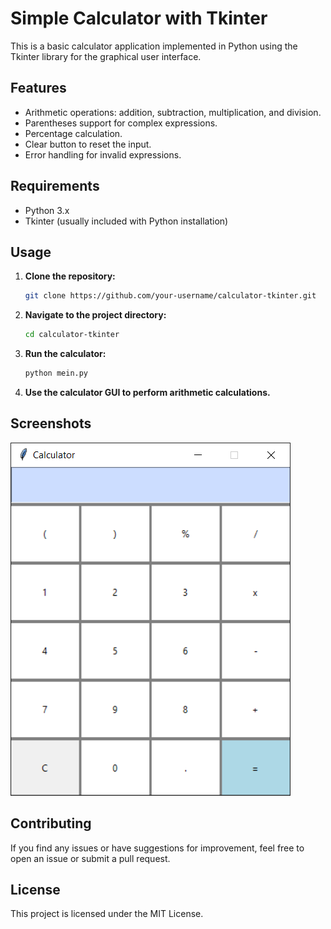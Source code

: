 # Simple Calculator with Tkinter

This is a basic calculator application implemented in Python using the Tkinter library for the graphical user interface.

## Features
- Arithmetic operations: addition, subtraction, multiplication, and division.
- Parentheses support for complex expressions.
- Percentage calculation.
- Clear button to reset the input.
- Error handling for invalid expressions.

## Requirements
- Python 3.x
- Tkinter (usually included with Python installation)

## Usage
1. **Clone the repository:**
    ```bash
    git clone https://github.com/your-username/calculator-tkinter.git
    ```
2. **Navigate to the project directory:**
    ```bash
    cd calculator-tkinter
    ```
3. **Run the calculator:**
    ```bash
    python mein.py
    ```
4. **Use the calculator GUI to perform arithmetic calculations.**

## Screenshots
![Calculator Screenshot](screenshots/calculator_screenshot.png)

## Contributing
If you find any issues or have suggestions for improvement, feel free to open an issue or submit a pull request.

## License
This project is licensed under the MIT License.
